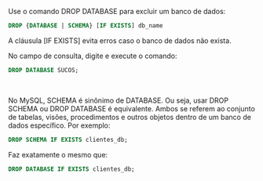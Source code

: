 
Use o comando DROP DATABASE para excluir um banco de dados:

```sql
DROP {DATABASE | SCHEMA} [IF EXISTS] db_name

```
A cláusula [IF EXISTS] evita erros caso o banco de dados não exista.

No campo de consulta, digite e execute o comando:
```sql
DROP DATABASE SUCOS;

```
<br>

No MySQL, SCHEMA é sinônimo de DATABASE. Ou seja, usar DROP SCHEMA ou DROP DATABASE é equivalente. Ambos se referem ao conjunto de tabelas, visões, procedimentos e outros objetos dentro de um banco de dados específico. Por exemplo:

```sql
DROP SCHEMA IF EXISTS clientes_db;

```
Faz exatamente o mesmo que:

```sql
DROP DATABASE IF EXISTS clientes_db;

```